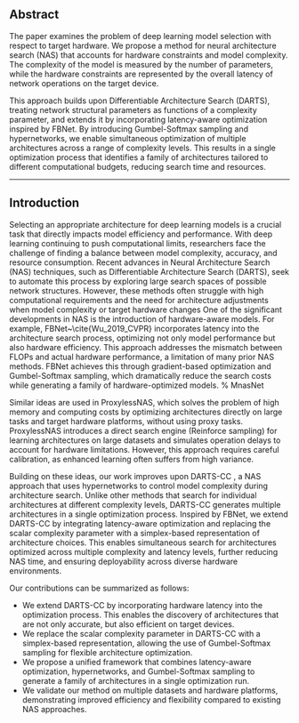 ## Abstract

The paper examines the problem of deep learning model selection with respect to target hardware. We propose a method for neural architecture search (NAS) that accounts for hardware constraints and model complexity. The complexity of the model is measured by the number of parameters, while the hardware constraints are represented by the overall latency of network operations on the target device. 

This approach builds upon Differentiable Architecture Search (DARTS), treating network structural parameters as functions of a complexity parameter, and extends it by incorporating latency-aware optimization inspired by FBNet. By introducing Gumbel-Softmax sampling and hypernetworks, we enable simultaneous optimization of multiple architectures across a range of complexity levels. This results in a single optimization process that identifies a family of architectures tailored to different computational budgets, reducing search time and resources.

---

## Introduction

Selecting an appropriate architecture for deep learning models is a crucial task that directly impacts model efficiency and performance. With deep learning continuing to push computational limits, researchers face the challenge of finding a balance between model complexity, accuracy, and resource consumption. Recent advances in Neural Architecture Search (NAS) techniques, such as Differentiable Architecture Search (DARTS), seek to automate this process by exploring large search spaces of possible network structures. However, these methods often struggle with high computational requirements and the need for architecture adjustments when model complexity or target hardware changes
One of the significant developments in NAS is the introduction of hardware-aware models. For example, FBNet~\cite{Wu_2019_CVPR} incorporates latency into the architecture search process, optimizing not only model performance but also hardware efficiency. This approach addresses the mismatch between FLOPs and actual hardware performance, a limitation of many prior NAS methods. FBNet achieves this through gradient-based optimization and Gumbel-Softmax sampling, which dramatically reduce the search costs while generating a family of hardware-optimized models.
% MnasNet

Similar ideas are used in ProxylessNAS, which solves the problem of high memory and computing costs by optimizing architectures directly on large tasks and target hardware platforms, without using proxy tasks. ProxylessNAS introduces a direct search engine (Reinforce sampling) for learning architectures on large datasets and simulates operation delays to account for hardware limitations. However, this approach requires careful calibration, as enhanced learning often suffers from high variance.

Building on these ideas, our work improves upon DARTS-CC
, a NAS approach that uses hypernetworks to control model complexity during architecture search. Unlike other methods that search for individual architectures at different complexity levels, DARTS-CC generates multiple architectures in a single optimization process. Inspired by FBNet, we extend DARTS-CC by integrating latency-aware optimization and replacing the scalar complexity parameter with a simplex-based representation of architecture choices. This enables simultaneous search for architectures optimized across multiple complexity and latency levels, further reducing NAS time, and ensuring deployability across diverse hardware environments.

Our contributions can be summarized as follows:
- We extend DARTS-CC by incorporating hardware latency into the optimization process. This enables the discovery of architectures that are not only accurate, but also efficient on target devices.
- We replace the scalar complexity parameter in DARTS-CC with a simplex-based representation, allowing the use of Gumbel-Softmax sampling for flexible architecture optimization.
- We propose a unified framework that combines latency-aware optimization, hypernetworks, and Gumbel-Softmax sampling to generate a family of architectures in a single optimization run.
- We validate our method on multiple datasets and hardware platforms, demonstrating improved efficiency and flexibility compared to existing NAS approaches.
